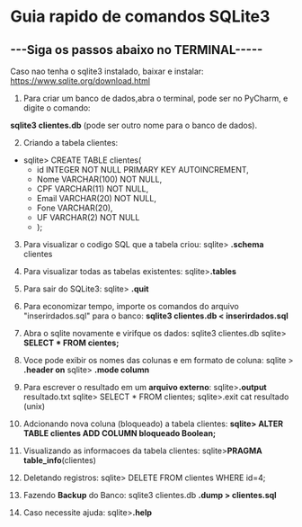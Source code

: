 
Guia rapido de comandos SQLite3
===============================

---Siga os passos abaixo no TERMINAL-----
-----------------------------------------

Caso nao tenha o sqlite3 instalado, baixar e instalar: https://www.sqlite.org/download.html

1) Para criar um banco de dados,abra o terminal, pode ser no PyCharm, e digite o comando:

**sqlite3 clientes.db**    (pode ser outro nome para o banco de dados).


2) Criando a tabela clientes:

+ sqlite> CREATE TABLE clientes(
    + id INTEGER NOT NULL PRIMARY KEY AUTOINCREMENT,
    + Nome VARCHAR(100) NOT NULL,
    + CPF VARCHAR(11) NOT NULL,
    + Email VARCHAR(20) NOT NULL,
    + Fone VARCHAR(20),
    + UF VARCHAR(2) NOT NULL
    + );

3) Para visualizar  o codigo SQL que a tabela criou:
sqlite> **.schema** clientes

4) Para visualizar todas as tabelas existentes:
sqlite>**.tables**

5) Para sair do SQLite3:
sqlite> **.quit**

6) Para economizar tempo, importe os comandos do arquivo "inserirdados.sql" para o banco:
**sqlite3 clientes.db < inserirdados.sql**

7) Abra o sqlite novamente e virifque os dados:
sqlite3 clientes.db
sqlite> **SELECT * FROM cientes;**

8) Voce pode exibir os nomes das colunas e em formato de coluna:
sqlite > **.header on**
sqlite> **.mode column**

9) Para escrever o resultado em um **arquivo externo**:
sqlite>**.output** resultado.txt
sqlite> SELECT * FROM clientes;
sqlite>.exit
cat resultado (unix)

10) Adcionando nova coluna (bloqueado) a tabela clientes:
**sqlite> ALTER TABLE  clientes ADD COLUMN bloqueado Boolean;**

11) Visualizando as informacoes  da tabela clientes:
sqlite>**PRAGMA  table_info**(clientes)

12) Deletando registros:
sqlite> DELETE FROM clientes WHERE id=4;

13) Fazendo **Backup** do Banco:
sqlite3 clientes.db **.dump > clientes.sql**

14) Caso necessite ajuda:
sqlite>**.help**
